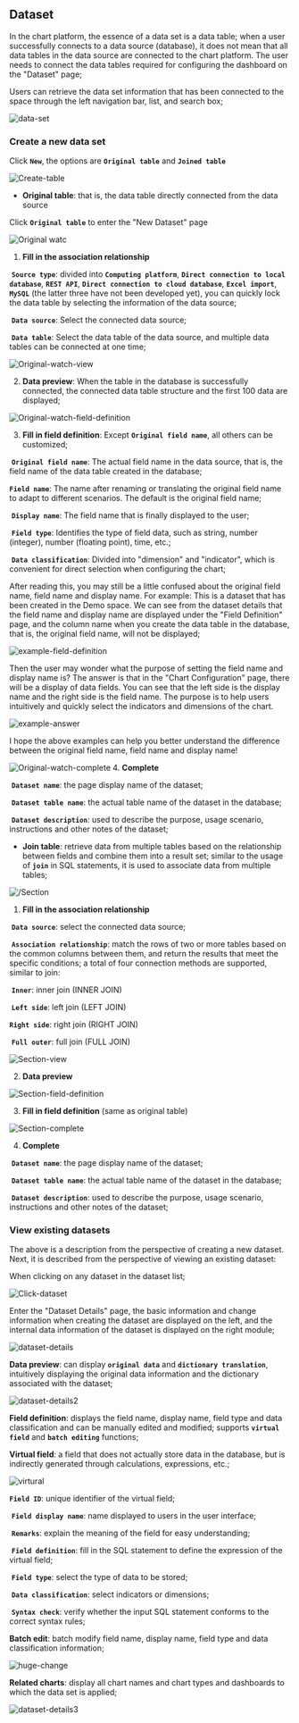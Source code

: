 ## Dataset

In the chart platform, the essence of a data set is a data table; when a user successfully connects to a data source (database), it does not mean that all data tables in the data source are connected to the chart platform. The user needs to connect the data tables required for configuring the dashboard on the "Dataset" page;

Users can retrieve the data set information that has been connected to the space through the left navigation bar, list, and search box;

![data-set](../media/data-set.png)

### Create a new data set

Click **`New`**, the options are **`Original table`** and **`Joined table`**

![Create-table](../media/Create-table.png)

- **Original table**: that is, the data table directly connected from the data source

Click **`Original table`** to enter the "New Dataset" page

![Original watc](../media/Original-watch.png)

1. **Fill in the association relationship**

​ **`Source type`**: divided into **`Computing platform`**, **`Direct connection to local database`**, **`REST API`**, **`Direct connection to cloud database`**, **`Excel import`**, **`MySQL`** (the latter three have not been developed yet), you can quickly lock the data table by selecting the information of the data source;

​ **`Data source`**: Select the connected data source;

​ **`Data table`**: Select the data table of the data source, and multiple data tables can be connected at one time;

![Original-watch-view](../media/Original-watch-view.png)

2. **Data preview**: When the table in the database is successfully connected, the connected data table structure and the first 100 data are displayed;

![Original-watch-field-definition](../media/Original-watch-field-definition.png)

3. **Fill in field definition**: Except **`Original field name`**, all others can be customized;

​ **`Original field name`**: The actual field name in the data source, that is, the field name of the data table created in the database;

​**`Field name`**: The name after renaming or translating the original field name to adapt to different scenarios. The default is the original field name;

​ **`Display name`**: The field name that is finally displayed to the user;

​ **`Field type`**: Identifies the type of field data, such as string, number (integer), number (floating point), time, etc.;

​ **`Data classification`**: Divided into "dimension" and "indicator", which is convenient for direct selection when configuring the chart;

After reading this, you may still be a little confused about the original field name, field name and display name. For example: This is a dataset that has been created in the Demo space. We can see from the dataset details that the field name and display name are displayed under the "Field Definition" page, and the column name when you create the data table in the database, that is, the original field name, will not be displayed;

![example-field-definition](../media/example-field-definition.png)

Then the user may wonder what the purpose of setting the field name and display name is? The answer is that in the "Chart Configuration" page, there will be a display of data fields. You can see that the left side is the display name and the right side is the field name. The purpose is to help users intuitively and quickly select the indicators and dimensions of the chart.

![example-answer](../media/example-answer.png)

I hope the above examples can help you better understand the difference between the original field name, field name and display name!

![Original-watch-complete](../media/Original-watch-complete.png)
4. **Complete**

​ **`Dataset name`**: the page display name of the dataset;

​ **`Dataset table name`**: the actual table name of the dataset in the database;

​ **`Dataset description`**: used to describe the purpose, usage scenario, instructions and other notes of the dataset;

- **Join table**: retrieve data from multiple tables based on the relationship between fields and combine them into a result set; similar to the usage of **`join`** in SQL statements, it is used to associate data from multiple tables;

![/Section](../media/Section.png)

1. **Fill in the association relationship**

​ **`Data source`**: select the connected data source;

​ **`Association relationship`**: match the rows of two or more tables based on the common columns between them, and return the results that meet the specific conditions; a total of four connection methods are supported, similar to join:

​ **`Inner`**: inner join (INNER JOIN)

​ **`Left side`**: left join (LEFT JOIN)

​**`Right side`**: right join (RIGHT JOIN)

​ **`Full outer`**: full join (FULL JOIN)

![Section-view](../media/Section-view.png)

2. **Data preview**

![Section-field-definition](../media/Section-field-definition.png)

3. **Fill in field definition** (same as original table)

![Section-complete](../media/Section-complete.png)

4. **Complete**

​ **`Dataset name`**: the page display name of the dataset;

​ **`Dataset table name`**: the actual table name of the dataset in the database;

​ **`Dataset description`**: used to describe the purpose, usage scenario, instructions and other notes of the dataset;

### View existing datasets

The above is a description from the perspective of creating a new dataset. Next, it is described from the perspective of viewing an existing dataset:

When clicking on any dataset in the dataset list;

![Click-dataset](../media/Click-dataset.png)

Enter the "Dataset Details" page, the basic information and change information when creating the dataset are displayed on the left, and the internal data information of the dataset is displayed on the right module;

![dataset-details](../media/dataset-details.png)

**Data preview**: can display **`original data`** and **`dictionary translation`**, intuitively displaying the original data information and the dictionary associated with the dataset;

![dataset-details2](../media/dataset-details2.png)

**Field definition**: displays the field name, display name, field type and data classification and can be manually edited and modified; supports **`virtual field`** and **`batch editing`** functions;

**Virtual field**: a field that does not actually store data in the database, but is indirectly generated through calculations, expressions, etc.;

![virtural](../media/virtural.png)

​**`Field ID`**: unique identifier of the virtual field;

​ **`Field display name`**: name displayed to users in the user interface;

​ **`Remarks`**: explain the meaning of the field for easy understanding;

​ **`Field definition`**: fill in the SQL statement to define the expression of the virtual field;

​ **`Field type`**: select the type of data to be stored;

​ **`Data classification`**: select indicators or dimensions;

​ **`Syntax check`**: verify whether the input SQL statement conforms to the correct syntax rules;

**Batch edit**: batch modify field name, display name, field type and data classification information;

![huge-change](../media/huge-change.png)

**Related charts**: display all chart names and chart types and dashboards to which the data set is applied;

![dataset-details3](../media/dataset-details3.png)

​